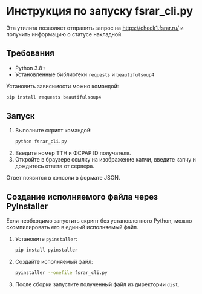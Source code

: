 # Инструкция по запуску fsrar_cli.py

Эта утилита позволяет отправить запрос на https://check1.fsrar.ru/ и получить
информацию о статусе накладной.

## Требования
- Python 3.8+
- Установленные библиотеки `requests` и `beautifulsoup4`

Установить зависимости можно командой:

```bash
pip install requests beautifulsoup4
```

## Запуск

1. Выполните скрипт командой:
   ```bash
   python fsrar_cli.py
   ```
2. Введите номер ТТН и ФСРАР ID получателя.
3. Откройте в браузере ссылку на изображение капчи,
   введите капчу и дождитесь ответа от сервера.

Ответ появится в консоли в формате JSON.

## Создание исполняемого файла через PyInstaller

Если необходимо запустить скрипт без установленного Python, можно
скомпилировать его в единый исполняемый файл.

1. Установите `pyinstaller`:
   ```bash
   pip install pyinstaller
   ```
2. Создайте исполняемый файл:
   ```bash
   pyinstaller --onefile fsrar_cli.py
   ```
3. После сборки запустите полученный файл из директории `dist`.
